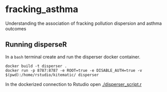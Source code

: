# fracking_asthma
Understanding the association of fracking pollution dispersion and asthma outcomes

## Running disperseR

In a `bash` terminal create and run the disperser docker container.

```
docker build -t disperser .
docker run -p 8787:8787 -e ROOT=true -e DISABLE_AUTH=true -v $(pwd):/home/rstudio/kitematic/ disperser
```

In the dockerized connection to Rstudio open [./disperser_script.r](./disperser_script.r)